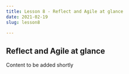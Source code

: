 ```yaml
---
title: Lesson 8 - Reflect and Agile at glance
date: 2021-02-19
slug: lesson8

---
```

## Reflect and Agile at glance

Content to be added shortly